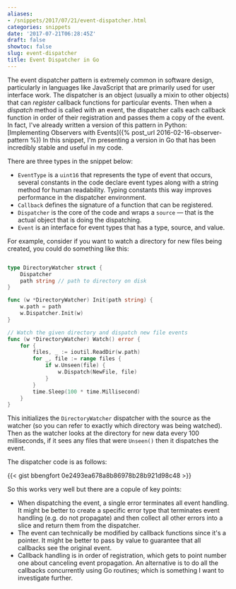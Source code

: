 ```yaml
---
aliases:
- /snippets/2017/07/21/event-dispatcher.html
categories: snippets
date: '2017-07-21T06:28:45Z'
draft: false
showtoc: false
slug: event-dispatcher
title: Event Dispatcher in Go
---
```


The event dispatcher pattern is extremely common in software design, particularly in languages like JavaScript that are primarily used for user interface work. The dispatcher is an object (usually a mixin to other objects) that can _register_ callback functions for particular events. Then when a _dispatch_ method is called with an event, the dispatcher calls each callback function in order of their registration and passes them a copy of the event. In fact, I've already written a version of this pattern in Python: [Implementing Observers with Events]({% post_url 2016-02-16-observer-pattern %})  In this snippet, I'm presenting a version in Go that has been incredibly stable and useful in my code.

There are three types in the snippet below:

- `EventType` is a `uint16` that represents the type of event that occurs, several constants in the code declare event types along with a string method for human readability. Typing constants this way improves performance in the dispatcher environment.
- `Callback` defines the signature of a function that can be registered.
- `Dispatcher` is the core of the code and wraps a `source` &mdash; that is the actual object that is doing the dispatching.
- `Event` is an interface for event types that has a type, source, and value.

For example, consider if you want to watch a directory for new files being created, you could do something like this:

```go

type DirectoryWatcher struct {
    Dispatcher
    path string // path to directory on disk
}

func (w *DirectoryWatcher) Init(path string) {
    w.path = path
    w.Dispatcher.Init(w)
}

// Watch the given directory and dispatch new file events
func (w *DirectoryWatcher) Watch() error {
    for {
        files, _ := ioutil.ReadDir(w.path)
        for _, file := range files {
            if w.Unseen(file) {
                w.Dispatch(NewFile, file)
            }
        }
        time.Sleep(100 * time.Millisecond)
    }
}
```

This initializes the `DirectoryWatcher` dispatcher with the source as the watcher (so you can refer to exactly which directory was being watched). Then as the watcher looks at the directory for new data every 100 milliseconds, if it sees any files that were `Unseen()` then it dispatches the event.

The dispatcher code is as follows:

{{< gist bbengfort 0e2493ea678a8b86978b28b921d98c48 >}}

So this works very well but there are a copule of key points:

- When dispatching the event, a single error terminates all event handling. It might be better to create a specific error type that terminates event handling (e.g. do not propagate) and then collect all other errors into a slice and return them from the dispatcher.
- The event can technically be modified by callback functions since it's a pointer. It might be better to pass by value to guarantee that all callbacks see the original event.
- Callback handling is in order of registration, which gets to point number one about canceling event propagation. An alternative is to do all the callbacks concurrently using Go routines; which is something I want to investigate further.
